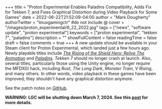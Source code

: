 +++
title = "Proton Experimental Enables Paladins Compatibility, Adds Fix for Tekken 7, and Fixes Graphical Distortion during Video Playback for Some Games"
date = 2022-06-22T21:52:09-04:00
author = "Mark Dougherty"
authorTwitter = "linuxgamingctr" #do not include @
cover = "/images/proton_experimental/6_22_2022.jpg"
tags = ["news", "software update", "proton experimental"]
keywords = ["proton experimental", "tekken 7", "paladins"]
description = ""
showFullContent = false
readingTime = false
draft = false
comments = true
+++
A new update should be available in your Steam client for Proton Experimental, which landed just a few hours ago. Newly playable titles include [*The Rising of the Shield Hero: Relive The Animation*](https://store.steampowered.com/app/1146100/The_Rising_of_the_Shield_Hero__Relive_The_Animation/) and [*Paladins*](https://store.steampowered.com/app/444090/Paladins/). *Tekken 7* should no longer crash at launch. Also, several titles, particularly those using the Unity engine, no longer require the MFDXGI hack, including *Rust*, *The Long Dark*, *Monster Train*, *V Rising*, and many others. In other words, video playback in these games have been improved; they shouldn't have any graphical distortion anymore.

See the patch notes on [GitHub](https://github.com/ValveSoftware/Proton/wiki/Changelog).

**WARNING: LGC will be shutting down March 7, 2024. See this [post](https://linuxgamingcentral.com/posts/the-end-of-lgc/) for more details.**
